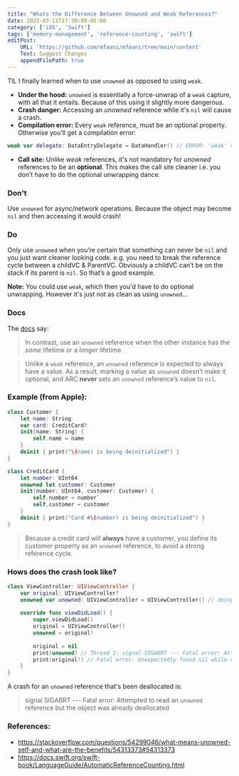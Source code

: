 ```yaml
---
title: "Whats the Difference Between Unowned and Weak References?"
date: 2022-03-11T17:30:09-05:00
category: ['iOS', 'Swift']
tags: ['memory-management', 'reference-counting', 'swift']
editPost:
    URL: 'https://github.com/mfaani/mfaani/tree/main/content'
    Text: Suggest Changes
    appendFilePath: true
---
```


TIL I finally learned when to use `unowned` as opposed to using `weak`.

- **Under the hood:** `unowned` is essentially a force-unwrap of a `weak` capture, with all that it entails. Because of this using it slightly more dangerous.
- **Crash danger:** Accessing an _unowned_ reference while it's `nil` will cause a crash.
- **Compilation error:** Every `weak` reference, must be an optional property. Otherwise you'll get a compilation error:

```swift
weak var delegate: DataEntryDelegate = DataHandler() // ERROR: 'weak' variable should have optional type 'DataEntryDelegate?'
```

- **Call site:** Unlike _weak_ references, it's not mandatory for _unowned_ references to be an **optional**. This makes the call site cleaner i.e. you don’t have to do the optional unwrapping dance.

### Don't
Use `unowned` for async/network operations. Because the object may become `nil` and then accessing it would crash!

### Do
Only use `unowned` when you’re certain that something can never be `nil` and you just want cleaner looking code.
e.g. you need to break the reference cycle between a childVC & ParentVC. Obviously a childVC can’t be on the stack if its parent is `nil`. So that’s a good example.

**Note:** You could use `weak`, which then you'd have to do optional unwrapping. However it's just not as clean as using `unowned`...

### Docs
The [docs](https://docs.swift.org/swift-book/LanguageGuide/AutomaticReferenceCounting.html) say: 

> In contrast, use an `unowned` reference when the other instance has the _same_ lifetime or a _longer_ lifetime

> Unlike a `weak` reference, an `unowned` reference is expected to always have a value. As a result, marking a value as `unowned` doesn’t make it optional, and ARC **never** sets an `unowned` reference’s value to `nil`.


### Example (from Apple): 

```swift
class Customer {
    let name: String
    var card: CreditCard?
    init(name: String) {
        self.name = name
    }
    deinit { print("\(name) is being deinitialized") }
}

class CreditCard {
    let number: UInt64
    unowned let customer: Customer
    init(number: UInt64, customer: Customer) {
        self.number = number`
        self.customer = customer
    }
    deinit { print("Card #\(number) is being deinitialized") }
}
```

> Because a credit card will **always** have a customer, you define its customer property as an `unowned` reference, to avoid a strong reference cycle.

### Hows does the crash look like? 

```swift
class ViewController: UIViewController {
    var original: UIViewController?
    unowned var unowned: UIViewController = UIViewController() // doing this just because we need to initialize all non-optional properties...
    
    override func viewDidLoad() {
        super.viewDidLoad()
        original = UIViewController()
        unowned = original!
        
        original = nil
        print(unowned) // Thread 1: signal SIGABRT --- Fatal error: Attempted to read an unowned reference but the object was already deallocated
        print(original!) // Fatal error: Unexpectedly found nil while unwrapping an Optional value
    }
}
```

A crash for an `unowned` reference that's been deallocated is:

> signal SIGABRT --- Fatal error: Attempted to read an `unowned` reference but the object was already deallocated


### References:
- https://stackoverflow.com/questions/54299046/what-means-unowned-self-and-what-are-the-benefits/54313373#54313373
- https://docs.swift.org/swift-book/LanguageGuide/AutomaticReferenceCounting.html